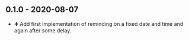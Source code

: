 ## 0.1.0 - 2020-08-07

* ➕ Add first implementation of reminding on a fixed date and time and again after some delay. 

